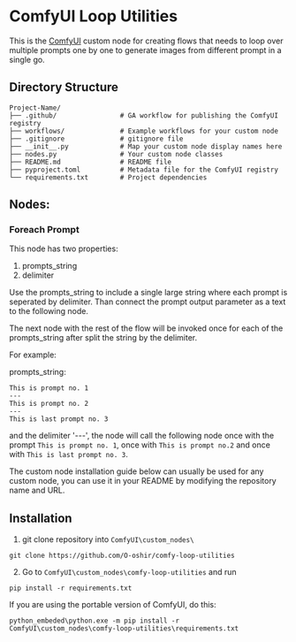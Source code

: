 # ComfyUI Loop Utilities

This is the [ComfyUI](https://github.com/comfyanonymous/ComfyUI) custom node for creating flows that needs to loop over multiple prompts one by one to generate images from different prompt in a single go.

## Directory Structure
```
Project-Name/
├── .github/                # GA workflow for publishing the ComfyUI registry 
├── workflows/              # Example workflows for your custom node
├── .gitignore              # gitignore file 
├── __init__.py             # Map your custom node display names here 
├── nodes.py                # Your custom node classes  
├── README.md               # README file
├── pyproject.toml          # Metadata file for the ComfyUI registry
└── requirements.txt        # Project dependencies 
```

## Nodes:

### Foreach Prompt
This node has two properties:
1. prompts_string
2. delimiter

Use the prompts_string to include a single large string where each prompt is seperated by delimiter.
Than connect the prompt output parameter as a text to the following node.

The next node with the rest of the flow will be invoked once for each of the prompts_string after split the string by the delimiter.

For example:

prompts_string:
```
This is prompt no. 1
---
This is prompt no. 2
---
This is last prompt no. 3
```

and the delimiter '---', the node will call the following node once with the prompt `This is prompt no. 1`, once with `This is prompt no.2` and once with `This is last prompt no. 3`.

The custom node installation guide below can usually be used for any custom node, you can use it in your README by modifying the repository name and URL.
## Installation

1. git clone repository into `ComfyUI\custom_nodes\`
```
git clone https://github.com/O-oshir/comfy-loop-utilities
```

2. Go to `ComfyUI\custom_nodes\comfy-loop-utilities` and run
```
pip install -r requirements.txt
```

If you are using the portable version of ComfyUI, do this:
```
python_embeded\python.exe -m pip install -r ComfyUI\custom_nodes\comfy-loop-utilities\requirements.txt
```


